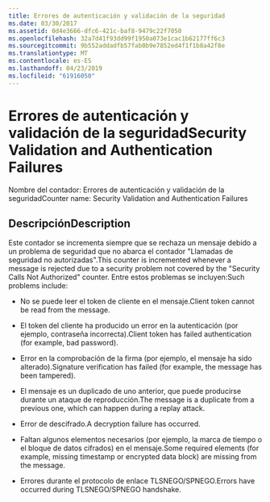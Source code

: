 ```yaml
---
title: Errores de autenticación y validación de la seguridad
ms.date: 03/30/2017
ms.assetid: 0d4e3666-dfc6-421c-baf8-9479c22f7050
ms.openlocfilehash: 32a7d41f93dd99f1950a073e1cac1b62177ff6c3
ms.sourcegitcommit: 9b552addadfb57fab0b9e7852ed4f1f1b8a42f8e
ms.translationtype: MT
ms.contentlocale: es-ES
ms.lasthandoff: 04/23/2019
ms.locfileid: "61916050"
---
```

# <a name="security-validation-and-authentication-failures"></a><span data-ttu-id="ef08d-102">Errores de autenticación y validación de la seguridad</span><span class="sxs-lookup"><span data-stu-id="ef08d-102">Security Validation and Authentication Failures</span></span>
<span data-ttu-id="ef08d-103">Nombre del contador: Errores de autenticación y validación de la seguridad</span><span class="sxs-lookup"><span data-stu-id="ef08d-103">Counter name: Security Validation and Authentication Failures</span></span>  
  
## <a name="description"></a><span data-ttu-id="ef08d-104">Descripción</span><span class="sxs-lookup"><span data-stu-id="ef08d-104">Description</span></span>  
 <span data-ttu-id="ef08d-105">Este contador se incrementa siempre que se rechaza un mensaje debido a un problema de seguridad que no abarca el contador "Llamadas de seguridad no autorizadas".</span><span class="sxs-lookup"><span data-stu-id="ef08d-105">This counter is incremented whenever a message is rejected due to a security problem not covered by the "Security Calls Not Authorized" counter.</span></span> <span data-ttu-id="ef08d-106">Entre estos problemas se incluyen:</span><span class="sxs-lookup"><span data-stu-id="ef08d-106">Such problems include:</span></span>  
  
-   <span data-ttu-id="ef08d-107">No se puede leer el token de cliente en el mensaje.</span><span class="sxs-lookup"><span data-stu-id="ef08d-107">Client token cannot be read from the message.</span></span>  
  
-   <span data-ttu-id="ef08d-108">El token del cliente ha producido un error en la autenticación (por ejemplo, contraseña incorrecta).</span><span class="sxs-lookup"><span data-stu-id="ef08d-108">Client token has failed authentication (for example, bad password).</span></span>  
  
-   <span data-ttu-id="ef08d-109">Error en la comprobación de la firma (por ejemplo, el mensaje ha sido alterado).</span><span class="sxs-lookup"><span data-stu-id="ef08d-109">Signature verification has failed (for example, the message has been tampered).</span></span>  
  
-   <span data-ttu-id="ef08d-110">El mensaje es un duplicado de uno anterior, que puede producirse durante un ataque de reproducción.</span><span class="sxs-lookup"><span data-stu-id="ef08d-110">The message is a duplicate from a previous one, which can happen during a replay attack.</span></span>  
  
-   <span data-ttu-id="ef08d-111">Error de descifrado.</span><span class="sxs-lookup"><span data-stu-id="ef08d-111">A decryption failure has occurred.</span></span>  
  
-   <span data-ttu-id="ef08d-112">Faltan algunos elementos necesarios (por ejemplo, la marca de tiempo o el bloque de datos cifrados) en el mensaje.</span><span class="sxs-lookup"><span data-stu-id="ef08d-112">Some required elements (for example, missing timestamp or encrypted data block) are missing from the message.</span></span>  
  
-   <span data-ttu-id="ef08d-113">Errores durante el protocolo de enlace TLSNEGO/SPNEGO.</span><span class="sxs-lookup"><span data-stu-id="ef08d-113">Errors have occurred during TLSNEGO/SPNEGO handshake.</span></span>
